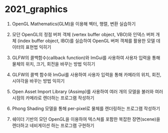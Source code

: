 # 2021_graphics

1. OpenGL Mathematics(GLM)을 이용해 벡터, 행렬, 변환 실습하기

2. 모던 OpenGL의 정점 버퍼 객체 (vertex buffer object, VBO)와 인덱스 버퍼 개체 (index buffer object, IBO)를 실습하여 OpenGL 버퍼 객체를 활용한 모델 데이터의 표현법 익히기

3. GLFW의 콜백함수(callback function)와 ImGui를 사용하여 사용자 입력을 통해 물체의 위치, 크기, 회전을 바꾸는 방법 익히기

4. GLFW의 콜백 함수와 ImGui를 사용하여 사용자 입력을 통해 카메라의 위치, 회전, 시야각을 바꾸는 방법 익히기

5. Open Asset Import Library (Assimp)를 사용하여 여러 개의 모델을 불러와 여러 시점의 카메라로 렌더하는 프로그램 작성하기

6. Phong Shading 모델을 통해 per-pixel로 물체를 렌더링하는 프로그램 작성하기

7. 쉐이더 기반의 모던 OpenGL을 이용하여 텍스쳐를 포함한 복잡한 장면(scene)을 렌더하고 네비게이션 하는 프로그램 구현하기